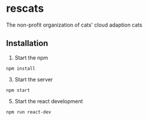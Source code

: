 # rescats
The non-profit organization of cats' cloud adaption cats
## Installation
1. Start the npm
```
npm install
```
3. Start the server
```
npm start
```
5. Start the react development
```
npm run react-dev
```
